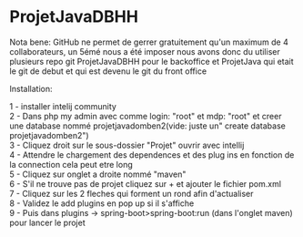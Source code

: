 # ProjetJavaDBHH

Nota bene:
GitHub ne permet de gerrer gratuitement qu'un maximum de 4 collaborateurs, un 5émé nous a été imposer nous avons donc du utiliser plusieurs repo git ProjetJavaDBHH pour le backoffice et ProjetJava qui etait le git de debut et qui est devenu le git du front office

Installation:

1 - installer intelij community    
2 - Dans php my admin avec comme login: "root" et mdp: "root" et creer une database nommé projetjavadomben2(vide: juste un" create database projetjavadomben2")       
3 - Cliquez droit sur le sous-dossier "Projet" ouvrir avec intellij      
4 - Attendre le chargement des dependences et des plug ins en fonction de la connection cela peut etre long       
5 - Cliquez sur onglet a droite nommé "maven"  
6 - S'il ne trouve pas de projet cliquez sur + et ajouter le fichier pom.xml    
7 - Cliquez sur les 2 fleches qui forment un rond afin d'actualiser    
8 - Validez le add plugins en pop up si il s'affiche    
9 - Puis dans plugins -> spring-boot>spring-boot:run (dans l'onglet maven) pour lancer le projet   
